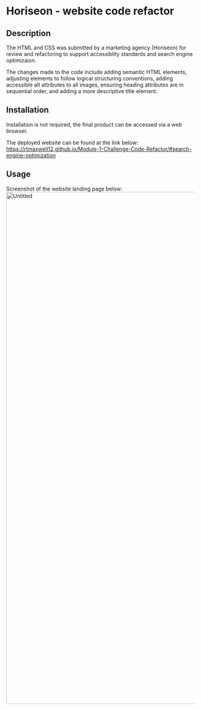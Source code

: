 # Horiseon - website code refactor

## Description
The HTML and CSS was submitted by a marketing agency (Horiseon) for review and refactoring to support accessiblity standards and search engine optimizaion. 

The changes made to the code include adding semantic HTML elements, adjusting elements to follow logical structuring conventions, adding accessible alt attributes to all images, ensuring heading attributes are in sequential order, and adding a more descriptive title element.

## Installation
Installation is not required, the final product can be accessed via a web browser. 

The deployed website can be found at the link below:
https://rtmaxwell12.github.io/Module-1-Challenge-Code-Refactor/#search-engine-optimization

## Usage
Screenshot of the website landing page below:
<img width="1364" alt="Untitled" src="https://user-images.githubusercontent.com/113951402/222799884-bedd1c70-7b1b-4190-8cad-2941f551ea6c.png">
